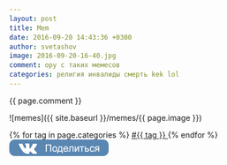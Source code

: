 ```yaml
---
layout: post
title: Mem
date: 2016-09-20 14:43:36 +0300
author: svetashov
image: 2016-09-20-16-40.jpg
comment: ору с таких мемесов
categories: религия инвалиды смерть kek lol
---
```


{{ page.comment }}

![memes]({{ site.baseurl }}/memes/{{ page.image }})

{% for tag in page.categories %}
<a href="https://memeshub.github.io/{{ tag }}">
	#{{ tag }}
</a>
{% endfor %}
 <a href='http://vkontakte.ru/share.php?url=https://memeshub.github.io{{ page.url | uri: absolute }}' target='_blank'><img src='/images/vk.png' border='0' width='180' height='30' alt='' title='Поделиться ВКонтакте'></a>
